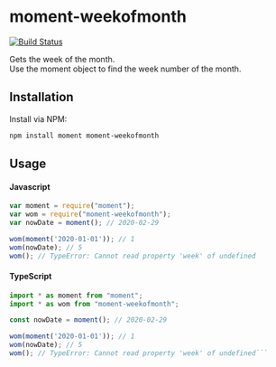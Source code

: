 # moment-weekofmonth
[![Build Status](https://travis-ci.org/swtpumpkin/moment-weekofmonth.svg?branch=master)](https://travis-ci.org/swtpumpkin/moment-weekofmonth)  

Gets the week of the month.  
Use the moment object to find the week number of the month.

## Installation
Install via NPM:

```bash
npm install moment moment-weekofmonth
```

## Usage

#### Javascript
```javascript
var moment = require("moment");
var wom = require("moment-weekofmonth");
var nowDate = moment(); // 2020-02-29

wom(moment('2020-01-01')); // 1
wom(nowDate); // 5
wom(); // TypeError: Cannot read property 'week' of undefined
```

#### TypeScript
```typescript
import * as moment from "moment";
import * as wom from "moment-weekofmonth";

const nowDate = moment(); // 2020-02-29

wom(moment('2020-01-01')); // 1
wom(nowDate); // 5
wom(); // TypeError: Cannot read property 'week' of undefined```
```
